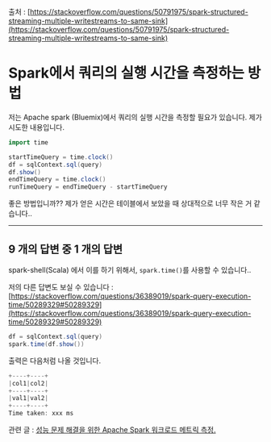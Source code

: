 출처 : [https://stackoverflow.com/questions/50791975/spark-structured-streaming-multiple-writestreams-to-same-sink](https://stackoverflow.com/questions/50791975/spark-structured-streaming-multiple-writestreams-to-same-sink)

# Spark에서 쿼리의 실행 시간을 측정하는 방법

저는 Apache spark (Bluemix)에서 쿼리의 실행 시간을 측정할 필요가 있습니다. 제가 시도한 내용입니다.

```scala
import time

startTimeQuery = time.clock()
df = sqlContext.sql(query)
df.show()
endTimeQuery = time.clock()
runTimeQuery = endTimeQuery - startTimeQuery
```

좋은 방법입니까?? 제가 얻은 시간은 테이블에서 보았을 때 상대적으로 너무 작은 거 같습니다..

---

## 9 개의 답변 중 1 개의 답변

spark-shell(Scala) 에서 이를 하기 위해서, `spark.time()`를 사용할 수 있습니다..

저의 다른 답변도 보실 수 있습니다 : [https://stackoverflow.com/questions/36389019/spark-query-execution-time/50289329#50289329](https://stackoverflow.com/questions/36389019/spark-query-execution-time/50289329#50289329)

```scala
df = sqlContext.sql(query)
spark.time(df.show())
```

출력은 다음처럼 나올 것입니다.

```scala
+----+----+
|col1|col2|
+----+----+
|val1|val2|
+----+----+
Time taken: xxx ms
```

관련 글 : [성능 문제 해결을 위한 Apache Spark 워크로드 메트릭 측정.](https://db-blog.web.cern.ch/blog/luca-canali/2017-03-measuring-apache-spark-workload-metrics-performance-troubleshooting)
